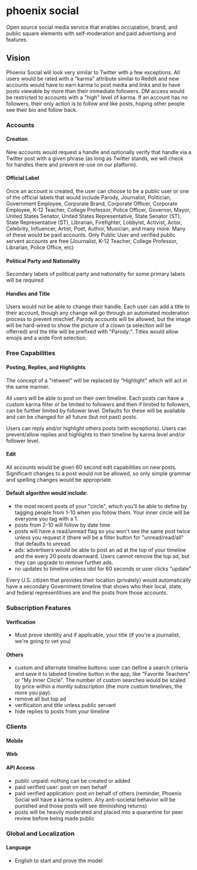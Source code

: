 # phoenix social
Open source social media service that enables occupation, brand, and public square elements with self-moderation and paid advertising and features.

## Vision
Phoenix Social will look very similar to Twitter with a few exceptions. All users would be rated with a "karma" attribute similar to Reddit and new accounts would have to earn karma to post media and links and to have posts viewable by more than their immediate followers. DM access would be restricted to accounts with a "high" level of karma. If an account has no followers, their only action is to follow and like posts, hoping other people see their bio and follow back.

### Accounts
#### Creation
New accounts would request a handle and optionally verify that handle via a Twitter post with a given phrase (as long as Twitter stands, we will check for handles there and prevent re-use on our platform).

#### Official Label
Once an account is created, the user can choose to be a public user or one of the official labels that would include Parody, Journalist, Politician, Government Employee, Corporate Brand, Corporate Officer, Corporate Employee, K-12 Teacher, College Professor, Police Officer, Governor, Mayor, United States Senator, United States Representative, State Senator (ST), State Representative (ST), Librarian, Firefighter, Lobbyist, Activist, Actor, Celebrity, Influencer, Artist, Poet, Author, Musician, and many more. Many of these would be paid accounts. Only Public User and verified public servent accounts are free (Journalist, K-12 Teacher, College Professor, Librarian, Police Office, etc)

#### Political Party and Nationality
Secondary labels of political party and nationality for some primary labels will be required

#### Handles and Title
Users would not be able to change their handle. Each user can add a title to their account, though any change will go through an automated moderation process to prevent mischief. Parody accounts will be allowed, but the image will be hard-wired to show the picture of a clown (a selection will be offerred) and the title will be prefixed with "Parody:". Titles would allow emojis and a wide Font selection.

### Free Capabilities
#### Posting, Replies, and Highlights
The concept of a "retweet" will be replaced by "Highlight" which will act in the same manner.

All users will be able to post on their own timeline. Each posts can have a custom karma filter or be limited to followers and then if limited to followers, can be further limited by follower level. Defaults for these will be available and can be changed for all future (but not past) posts.

Users can reply and/or highlight others posts (with exceptions). Users can prevent/allow replies and highlights to their timeline by karma level and/or follower level.

#### Edit
All accounts would be given 60 second edit capabilities on new posts. Significant changes to a post would not be allowed, so only simple grammar and spelling changes would be appropriate.

#### Default algorithm would include:
- the most recent posts of your "circle", which you'll be able to define by tagging people from 1-10 when you follow them. Your inner circle will be everyone you tag with a 1.
- posts from 2-10 will follow by date time
- posts will have a read/unread flag so you won't see the same post twice unless you request it (there will be a filter button for "unread/read/all" that defaults to unread.
- ads: advertisers would be able to post an ad at the top of your timeline and the every 20 posts downward. Users cannot remove the top ad, but they can upgrade to remove further ads.
- no updates to timeline unless idol for 60 seconds or user clicks "update"

Every U.S. citizen that provides their location (privately) would automatically have a secondary Government timeline that shows who their local, state, and federal representitives are and the posts from those accounts.

### Subscription Features
#### Verification
- Must prove identity and if applicable, your title (if you're a journalist, we're going to vet you)

#### Others
- custom and alternate timeline buttons: user can define a search criteria and save it to labeled timeline button in the app, like "Favorite Teachers" or "My Inner Circle". The number of custom searches would be scaled by price within a montly subscription (the more custom timelines, the more you pay).
- remove all but top ad
- verification and title unless public servant
- hide replies to posts from your timeline

### Clients
#### Mobile
#### Web
#### API Access
- public unpaid: nothing can be created or added
- paid verified user: post on own behalf
- paid verified application: post on behalf of others (reminder, Phoenix Social will have a karma system. Any anti-societal behavior will be punished and those posts will see diminishing returns)
- posts will be heavily moderated and placed into a quarantine for peer review before being made public

### Global and Localization
#### Language
- English to start and prove the model
